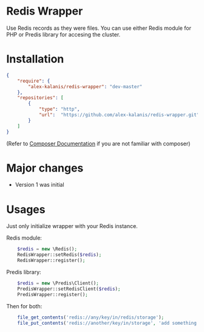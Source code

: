 Redis Wrapper
=============

Use Redis records as they were files. You can use either Redis module for PHP or Predis library for accesing the cluster.

# Installation

```json
{
    "require": {
        "alex-kalanis/redis-wrapper": "dev-master"
    },
    "repositories": [
        {
            "type": "http",
            "url":  "https://github.com/alex-kalanis/redis-wrapper.git"
        }
    ]
}
```

(Refer to [Composer Documentation](https://github.com/composer/composer/blob/master/doc/00-intro.md#introduction) if you are not
familiar with composer)

# Major changes

 - Version 1 was initial

# Usages

Just only initialize wrapper with your Redis instance.

Redis module:

```php
    $redis = new \Redis();
    RedisWrapper::setRedis($redis);
    RedisWrapper::register();
```

Predis library:

```php
    $redis = new \Predis\Client();
    PredisWrapper::setRedisClient($redis);
    PredisWrapper::register();
```

Then for both:

```php
    file_get_contents('redis://any/key/in/redis/storage');
    file_put_contents('redis://another/key/in/storage', 'add something');
```
